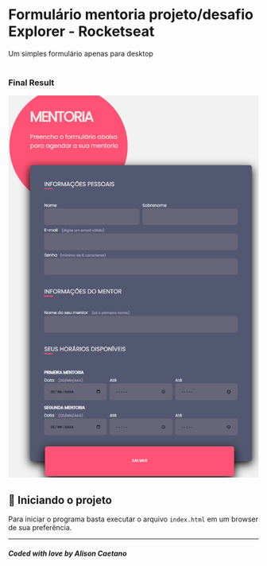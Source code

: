# Formulário mentoria projeto/desafio Explorer - Rocketseat

Um simples formulário apenas para desktop<br /><br/>

### Final Result

<img src="v0.4/assets/final.png" alt="Web Version"/>

## 🚀 Iniciando o projeto

Para iniciar o programa basta executar o arquivo `index.html` em um browser de sua preferência.

---

##### Coded with love by Alison Caetano
